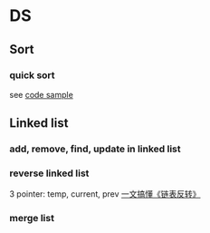 # DS
## Sort
### quick sort
see [code sample](./assets/codes_sample/algorithm/quickSort.go)
## Linked list
### add, remove, find, update in linked list
### reverse linked list
3 pointer: temp, current, prev
[一文搞懂《链表反转》](https://lucifer.ren/blog/2019/12/11/reverseList/)
### merge list
